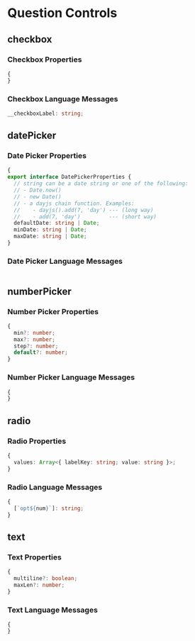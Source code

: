 # Question Controls

## checkbox

### Checkbox Properties

```typescript
{
}
```

### Checkbox Language Messages

```typescript
__checkboxLabel: string;
```

## datePicker

### Date Picker Properties

```typescript
{
export interface DatePickerProperties {
  // string can be a date string or one of the following:
  // - Date.now()
  // - new Date()
  // - a dayjs chain function. Examples:
  //    - dayjs().add(7, 'day') --- (long way)
  //    - add(7, 'day')         --- (short way)
  defaultDate: string | Date;
  minDate: string | Date;
  maxDate: string | Date;
}
```

### Date Picker Language Messages

```typescript

```

## numberPicker

### Number Picker Properties

```typescript
{
  min?: number;
  max?: number;
  step?: number;
  default?: number;
}
```

### Number Picker Language Messages

```typescript
{
}
```

## radio

### Radio Properties

```typescript
{
  values: Array<{ labelKey: string; value: string }>;
}
```

### Radio Language Messages

```typescript
{
  [`opt${num}`]: string;
}
```

## text

### Text Properties

```typescript
{
  multiline?: boolean;
  maxLen?: number;
}
```

### Text Language Messages

```typescript
{
}
```

